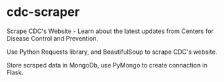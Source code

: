 # cdc-scraper
Scrape CDC's Website -  Learn about the latest updates from Centers for Disease Control and Prevention.

Use Python Requests library, and BeautifulSoup to scrape CDC's website. 

Store scraped data in MongoDb, use PyMongo to create connaction in Flask.
